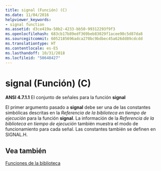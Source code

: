 ```yaml
---
title: signal (Función) (C)
ms.date: 11/04/2016
helpviewer_keywords:
- signal function
ms.assetid: d3ce419a-50b2-4233-bb50-99312293f9f3
ms.openlocfilehash: 683cb17b89edf369beb83029f1acee98c5d87da8
ms.sourcegitcommit: 6052185696adca270bc9bdbec45a626dd89cdcdd
ms.translationtype: HT
ms.contentlocale: es-ES
ms.lasthandoff: 10/31/2018
ms.locfileid: "50648427"
---
```

# <a name="signal-function-c"></a>signal (Función) (C)

**ANSI 4.7.1.1** El conjunto de señales para la función **signal**

El primer argumento pasado a **signal** debe ser una de las constantes simbólicas descritas en la *Referencia de la biblioteca en tiempo de ejecución* para la función **signal**. La información de la *Referencia de la biblioteca en tiempo de ejecución* también muestra el modo de funcionamiento para cada señal. Las constantes también se definen en SIGNAL.H.

## <a name="see-also"></a>Vea también

[Funciones de la biblioteca](../c-language/library-functions.md)
